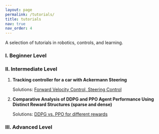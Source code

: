 ```yaml
---
layout: page
permalink: /tutorials/
title: tutorials
nav: true
nav_order: 4
---
```


A selection of tutorials in robotics, controls, and learning.

<h3> I. Beginner Level </h3>

<h3> II. Intermediate Level </h3>

1. **Tracking controller for a car with Ackermann Steering**

    Solutions: 
    <a href="https://github.com/lupusorina/cds_110_hw5/tree/master">Forward Velocity Control, </a>
    <a href="https://github.com/lupusorina/CDS_110_HW6">Steering Control</a>

2. **Comparative Analysis of DDPG and PPO Agent Performance Using Distinct Reward Structures (sparse and dense)**

    Solutions: <a href="https://github.com/lupusorina/reward_analysis_ddpg_vs_ppo"> DDPG vs. PPO for different rewards</a>


<!-- 1. [Inverse Kinematics (IK) for a robot arm using Pinocchio](/tutorials/robot_arm_pin/)

2. [H-Infinity Control](/tutorials/h_infinity/) -->



<h3> III. Advanced Level </h3>

